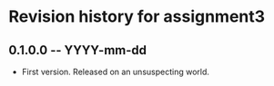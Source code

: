 # Revision history for assignment3

## 0.1.0.0 -- YYYY-mm-dd

* First version. Released on an unsuspecting world.
